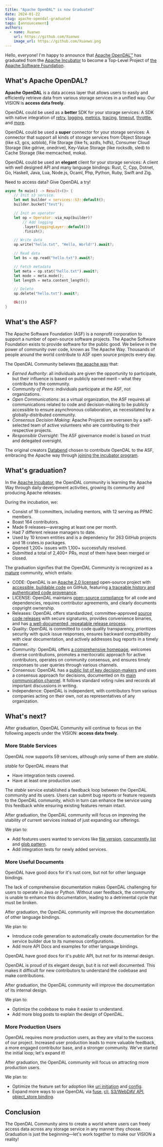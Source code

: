 ```yaml
---
title: "Apache OpenDAL™ is now Graduated"
date: 2024-01-22
slug: apache-opendal-graduated
tags: [announcement]
authors:
  - name: Xuanwo
    url: https://github.com/Xuanwo
    image_url: https://github.com/Xuanwo.png
---
```


Hello, everyone! I'm happy to announce that [Apache OpenDAL™](https://opendal.apache.org/) has graduated from the [Apache Incubator](https://incubator.apache.org/) to become a Top-Level Project of [the Apache Software Foundation](https://apache.org/).

## What's Apache OpenDAL?

**Apache OpenDAL** is a data access layer that allows users to easily and efficiently retrieve data from various storage services in a unified way. Our VISION is **access data freely**.

OpenDAL could be used as a **better** SDK for your storage services: A SDK with native integration of [retry](https://opendal.apache.org/docs/rust/opendal/layers/struct.RetryLayer.html), [logging](https://opendal.apache.org/docs/rust/opendal/layers/struct.LoggingLayer.html), [metrics](https://opendal.apache.org/docs/rust/opendal/layers/struct.MetricsLayer.html), [tracing](https://opendal.apache.org/docs/rust/opendal/layers/struct.TracingLayer.html), [timeout](https://opendal.apache.org/docs/rust/opendal/layers/struct.TimeoutLayer.html), [throttle](https://opendal.apache.org/docs/rust/opendal/layers/struct.ThrottleLayer.html), and [more](https://opendal.apache.org/docs/rust/opendal/layers/index.html).

OpenDAL could be used a **super** connector for your storage services: A connector that support all kinds of storage services from Object Storage (like s3, gcs, azblob), File Storage (like fs, azdls, hdfs), Consumer Cloud Storage (like gdrive, onedrive), Key-Value Storage (like rocksdb, sled) to Cache Storage (like memcached, moka).

OpenDAL could be used an **elegant** client for your storage services: A client with well designed API and  many language bindings: Rust, C, Cpp, Dotnet, Go, Haskell, Java, Lua, Node.js, Ocaml, Php, Python, Ruby, Swift and Zig.

Need to access data? Give OpenDAL a try!

```rust
async fn main() -> Result<()> {
    // Init s3 service.
    let mut builder = services::S3::default();
    builder.bucket("test");

    // Init an operator
    let op = Operator::via_map(builder)?
        // Add logging
        .layer(LoggingLayer::default())
        .finish();

    // Write data
    op.write("hello.txt", "Hello, World!").await?;

    // Read data
    let bs = op.read("hello.txt").await?;

    // Fetch metadata
    let meta = op.stat("hello.txt").await?;
    let mode = meta.mode();
    let length = meta.content_length();

    // Delete
    op.delete("hello.txt").await?;

    Ok(())
}
```

## What's the ASF?

The Apache Software Foundation (ASF) is a nonprofit corporation to support a number of open-source software projects. The Apache Software Foundation exists to provide software for the public good. We believe in the power of community over code, known as The Apache Way. Thousands of people around the world contribute to ASF open source projects every day. 

The OpenDAL Community believes [the apache way](https://www.apache.org/theapacheway/) that:

- *Earned Authority*: all individuals are given the opportunity to participate, but their influence is based on publicly earned merit – what they contribute to the community.
- *Community of Peers*: individuals participate at the ASF, not organizations.
- *Open Communications*: as a virtual organization, the ASF requires all communications related to code and decision-making to be publicly accessible to ensure asynchronous collaboration, as necessitated by a globally-distributed community.
- *Consensus Decision Making*: Apache Projects are overseen by a self-selected team of active volunteers who are contributing to their respective projects.
- *Responsible Oversight*: The ASF governance model is based on trust and delegated oversight.

The original creators [Databend](https://github.com/datafuselabs/databend/) chosen to contribute OpenDAL to the ASF, embracing the Apache way through [joining the incubator program](https://opendal.apache.org/blog/opendal-entered-apache-incubator).

## What's graduation?

In the [Apache Incubator](https://incubator.apache.org/), the OpenDAL community is learning the Apache Way through daily development activities, growing its community and producing Apache releases.

During the incubation, we:

- Consist of 19 committers, including mentors, with 12 serving as PPMC members.
- Boast 164 contributors.
- Made 9 releases—averaging at least one per month.
- Had 7 different release managers to date.
- Used by 10 known entities and is a dependency for 263 GitHub projects and 18 crates.io packages.
- Opened 1,200+ issues with 1,100+ successfully resolved.
- Submitted a total of 2,400+ PRs, most of them have been merged or closed.

The graduation signifies that the OpenDAL Community is recognized as a [mature](https://opendal.apache.org/community/maturity) community, which entails:

- CODE: OpenDAL is an [Apache 2.0 licensed](https://github.com/apache/opendal/blob/main/LICENSE) open-source project with [accessible, buildable code](https://github.com/apache/opendal) on GitHub, featuring [a traceable history and authenticated code provenance](https://github.com/apache/opendal/commits/main/). 
- LICENSE: OpenDAL maintains [open-source compliance](https://github.com/apache/opendal/blob/main/DEPENDENCIES.md) for all code and dependencies, requires contributor agreements, and clearly documents copyright ownership.
- Releases: OpenDAL offers standardized, committee-approved [source code releases](https://downloads.apache.org/opendal/) with secure signatures, provides convenience binaries, and has [a well-documented, repeatable release process](https://opendal.apache.org/community/committers/release).
- Quality: OpenDAL is committed to code quality transparency, prioritizes security with quick issue responses, ensures backward compatibility with clear documentation, and actively addresses bug reports in a timely manner.
- Community: OpenDAL offers [a comprehensive homepage](https://opendal.apache.org/), welcomes diverse contributions, promotes a meritocratic approach for active contributors, operates on community consensus, and ensures timely responses to user queries through various channels. 
- Consensus: OpenDAL has a [public list of key decision-makers](https://projects.apache.org/committee.html?opendal) and uses a consensus approach for decisions, documented on its [main communication channel](https://lists.apache.org/list.html?dev@opendal.apache.org). It follows standard voting rules and records all important discussions in writing.
- Independence: OpenDAL is independent, with contributors from various companies acting on their own, not as representatives of any organization.

## What's next?

After graduation, OpenDAL Community will continue to focus on the following aspects under the VISION: **access data freely**.

### More Stable Services

OpenDAL now supports 59 services, although only some of them are *stable*.

*stable* for OpenDAL means that

- Have integration tests covered.
- Have at least one production user.

The *stable* service established a feedback loop between the OpenDAL community and its users. Users can submit bug reports or feature requests to the OpenDAL community, which in turn can enhance the service using this feedback while ensuring existing features remain intact.

After graduation, the OpenDAL community will focus on improving the stability of current services instead of just expanding our offerings.

We plan to:

- Add features users wanted to services like [file version](https://github.com/apache/opendal/issues/2611), [concurrently list](https://github.com/apache/opendal/issues/3977) and [glob pattern](https://github.com/apache/opendal/issues/1251).
- Add integration tests for newly added services.

### More Useful Documents

OpenDAL have good docs for it's rust core, but not for other language bindings.

The lack of comprehensive documentation makes OpenDAL challenging for users to operate in Java or Python. Without user feedback, the community is unable to enhance this documentation, leading to a detrimental cycle that must be broken.

After graduation, the OpenDAL community will improve the documentation of other language bindings.

We plan to:

- Introduce code generation to automatically create documentation for the service builder due to its numerous configurations.
- Add more API Docs and examples for other language bindings.

OpenDAL have good docs for it's public API, but not for its internal design.

OpenDAL is proud of its elegant design, but it is not well documented. This makes it difficult for new contributors to understand the codebase and make contributions.

After graduation, the OpenDAL community will improve the documentation of its internal design.

We plan to:

- Optimize the codebase to make it easier to understand.
- Add more blog posts to explain the design of OpenDAL.

### More Production Users

OpenDAL requires more production users, as they are vital to the success of our project. Increased user production leads to more valuable feedback, a more engaged contributor base, and a stronger community. We've started the initial loop; let's expand it!

After graduation, the OpenDAL community will focus on attracting more production users.

We plan to:

- Optimize the feature set for adoption like [uri initiation](https://github.com/apache/opendal/issues/3022) and [config](https://github.com/apache/opendal/issues/3240).
- Expand more ways to use OpenDAL via [fuse](https://github.com/apache/opendal/tree/main/bin/ofs), [cli](https://github.com/apache/opendal/tree/main/bin/oli), [S3/WebDAV API](https://github.com/apache/opendal/tree/main/bin/oli), [object_store binding](https://github.com/apache/opendal/tree/main/integrations/object_store).

## Conclusion

The OpenDAL Community aims to create a world where users can freely access data across any storage service in any manner they choose. Graduation is just the beginning—let's work together to make our VISION a reality!

